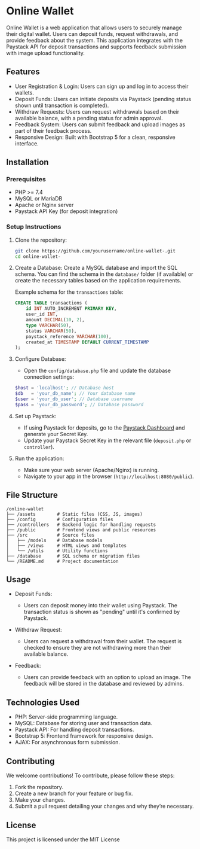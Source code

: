 # Online Wallet

Online Wallet is a web application that allows users to securely manage their digital wallet. Users can deposit funds, request withdrawals, and provide feedback about the system. This application integrates with the Paystack API for deposit transactions and supports feedback submission with image upload functionality.

## Features

- User Registration & Login: Users can sign up and log in to access their wallets.
- Deposit Funds: Users can initiate deposits via Paystack (pending status shown until transaction is completed).
- Withdraw Requests: Users can request withdrawals based on their available balance, with a pending status for admin approval.
- Feedback System: Users can submit feedback and upload images as part of their feedback process.
- Responsive Design: Built with Bootstrap 5 for a clean, responsive interface.

## Installation

### Prerequisites

- PHP >= 7.4
- MySQL or MariaDB
- Apache or Nginx server
- Paystack API Key (for deposit integration)

### Setup Instructions

1. Clone the repository:
   ```bash
   git clone https://github.com/yourusername/online-wallet-.git
   cd online-wallet-
   ```

2. Create a Database:
   Create a MySQL database and import the SQL schema. You can find the schema in the `database/` folder (if available) or create the necessary tables based on the application requirements.

   Example schema for the `transactions` table:
   ```sql
   CREATE TABLE transactions (
       id INT AUTO_INCREMENT PRIMARY KEY,
       user_id INT,
       amount DECIMAL(10, 2),
       type VARCHAR(50),
       status VARCHAR(50),
       paystack_reference VARCHAR(100),
       created_at TIMESTAMP DEFAULT CURRENT_TIMESTAMP
   );
   ```

3. Configure Database:
   - Open the `config/database.php` file and update the database connection settings:
   ```php
   $host = 'localhost'; // Database host
   $db   = 'your_db_name'; // Your database name
   $user = 'your_db_user'; // Database username
   $pass = 'your_db_password'; // Database password
   ```

4. Set up Paystack:
   - If using Paystack for deposits, go to the [Paystack Dashboard](https://dashboard.paystack.com) and generate your Secret Key.
   - Update your Paystack Secret Key in the relevant file (`deposit.php` or `controller`).

5. Run the application:
   - Make sure your web server (Apache/Nginx) is running.
   - Navigate to your app in the browser (`http://localhost:8080/public`).

## File Structure

```
/online-wallet
├── /assets        # Static files (CSS, JS, images)
├── /config        # Configuration files
├── /controllers   # Backend logic for handling requests
├── /public        # Frontend views and public resources
├── /src           # Source files
│   ├── /models    # Database models
│   ├── /views     # HTML views and templates
│   └── /utils     # Utility functions
├── /database      # SQL schema or migration files
└── /README.md     # Project documentation
```

## Usage

- Deposit Funds: 
  - Users can deposit money into their wallet using Paystack. The transaction status is shown as "pending" until it's confirmed by Paystack.

- Withdraw Request: 
  - Users can request a withdrawal from their wallet. The request is checked to ensure they are not withdrawing more than their available balance.

- Feedback: 
  - Users can provide feedback with an option to upload an image. The feedback will be stored in the database and reviewed by admins.

## Technologies Used

- PHP: Server-side programming language.
- MySQL: Database for storing user and transaction data.
- Paystack API: For handling deposit transactions.
- Bootstrap 5: Frontend framework for responsive design.
- AJAX: For asynchronous form submission.

## Contributing

We welcome contributions! To contribute, please follow these steps:

1. Fork the repository.
2. Create a new branch for your feature or bug fix.
3. Make your changes.
4. Submit a pull request detailing your changes and why they’re necessary.

## License

This project is licensed under the MIT License 


